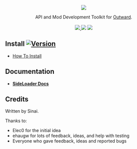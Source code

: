 <p align="center">
<img align="center" src="https://i.imgur.com/DWezCnm.png">
</p>

<p align="center">
  API and Mod Development Toolkit for <a href="https://outward.gamepedia.com/Outward_Wiki">Outward</a>.<br><br>

  <a href="../../releases/latest">
    <img src="https://img.shields.io/github/release/sinai-dev/Outward-SideLoader.svg" />
  </a> 
  <img src="https://img.shields.io/github/downloads/sinai-dev/Outward-SideLoader/total.svg" /> 
  <a href="https://www.nexusmods.com/outward/mods/96">
    <img src="https://img.shields.io/badge/NexusMods-red?link=https://www.nexusmods.com/outward/mods/96" />
  </a>  
</p>

## Install [![Version](https://img.shields.io/badge/BepInEx-5.4.5-green.svg)](https://github.com/BepInEx/BepInEx)

* [How To Install](https://sinai-dev.github.io/OSLDocs/#/GettingStarted/Installation)

## Documentation
* <b>[SideLoader Docs](https://sinai-dev.github.io/OSLDocs/#/)</b>

## Credits
Written by Sinai.

Thanks to:
* Elec0 for the initial idea
* ehaugw for lots of feedback, ideas, and help with testing
* Everyone who gave feedback, ideas and reported bugs
